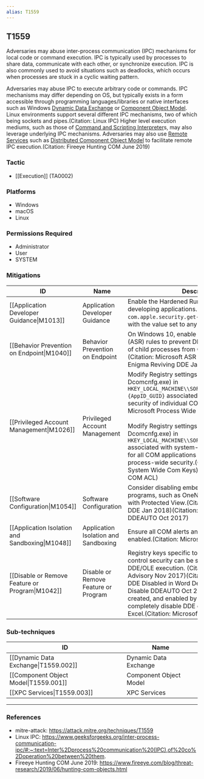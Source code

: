 ```yaml
---
alias: T1559
---
```


## T1559

Adversaries may abuse inter-process communication (IPC) mechanisms for local code or command execution. IPC is typically used by processes to share data, communicate with each other, or synchronize execution. IPC is also commonly used to avoid situations such as deadlocks, which occurs when processes are stuck in a cyclic waiting pattern. 

Adversaries may abuse IPC to execute arbitrary code or commands. IPC mechanisms may differ depending on OS, but typically exists in a form accessible through programming languages/libraries or native interfaces such as Windows [Dynamic Data Exchange](https://attack.mitre.org/techniques/T1559/002) or [Component Object Model](https://attack.mitre.org/techniques/T1559/001). Linux environments support several different IPC mechanisms, two of which being sockets and pipes.(Citation: Linux IPC) Higher level execution mediums, such as those of [Command and Scripting Interpreter](https://attack.mitre.org/techniques/T1059)s, may also leverage underlying IPC mechanisms. Adversaries may also use [Remote Services](https://attack.mitre.org/techniques/T1021) such as [Distributed Component Object Model](https://attack.mitre.org/techniques/T1021/003) to facilitate remote IPC execution.(Citation: Fireeye Hunting COM June 2019)


### Tactic
- [[Execution]] (TA0002)

### Platforms
- Windows
- macOS
- Linux

### Permissions Required
- Administrator
- User
- SYSTEM

### Mitigations

| ID | Name | Description |
| --- | --- | --- |
| [[Application Developer Guidance\|M1013]] | Application Developer Guidance | Enable the Hardened Runtime capability when developing applications. Do not include the <code>com.apple.security.get-task-allow</code> entitlement with the value set to any variation of true.  |
| [[Behavior Prevention on Endpoint\|M1040]] | Behavior Prevention on Endpoint | On Windows 10, enable Attack Surface Reduction (ASR) rules to prevent DDE attacks and spawning of child processes from Office programs.(Citation: Microsoft ASR Nov 2017)(Citation: Enigma Reviving DDE Jan 2018) |
| [[Privileged Account Management\|M1026]] | Privileged Account Management | Modify Registry settings (directly or using Dcomcnfg.exe) in `HKEY_LOCAL_MACHINE\\SOFTWARE\\Classes\\AppID\\{AppID_GUID}` associated with the process-wide security of individual COM applications.(Citation: Microsoft Process Wide Com Keys)<br /><br />Modify Registry settings (directly or using Dcomcnfg.exe) in `HKEY_LOCAL_MACHINE\\SOFTWARE\\Microsoft\\Ole` associated with system-wide security defaults for all COM applications that do no set their own process-wide security.(Citation: Microsoft System Wide Com Keys) (Citation: Microsoft COM ACL) |
| [[Software Configuration\|M1054]] | Software Configuration | Consider disabling embedded files in Office programs, such as OneNote, that do not work with Protected View.(Citation: Enigma Reviving DDE Jan 2018)(Citation: GitHub Disable DDEAUTO Oct 2017) |
| [[Application Isolation and Sandboxing\|M1048]] | Application Isolation and Sandboxing | Ensure all COM alerts and Protected View are enabled.(Citation: Microsoft Protected View) |
| [[Disable or Remove Feature or Program\|M1042]] | Disable or Remove Feature or Program | Registry keys specific to Microsoft Office feature control security can be set to disable automatic DDE/OLE execution. (Citation: Microsoft DDE Advisory Nov 2017)(Citation: BleepingComputer DDE Disabled in Word Dec 2017)(Citation: GitHub Disable DDEAUTO Oct 2017) Microsoft also created, and enabled by default, Registry keys to completely disable DDE execution in Word and Excel.(Citation: Microsoft ADV170021 Dec 2017) |

### Sub-techniques

| ID | Name |
| --- | --- |
| [[Dynamic Data Exchange\|T1559.002]] | Dynamic Data Exchange |
| [[Component Object Model\|T1559.001]] | Component Object Model |
| [[XPC Services\|T1559.003]] | XPC Services |


---
### References

- mitre-attack: https://attack.mitre.org/techniques/T1559
- Linux IPC: https://www.geeksforgeeks.org/inter-process-communication-ipc/#:~:text=Inter%2Dprocess%20communication%20(IPC),of%20co%2Doperation%20between%20them.
- Fireeye Hunting COM June 2019: https://www.fireeye.com/blog/threat-research/2019/06/hunting-com-objects.html
